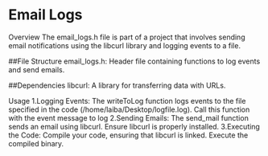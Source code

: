 # Email Logs

Overview
The email_logs.h file is part of a project that involves sending email notifications using the libcurl library and logging events to a file.

##File Structure
email_logs.h: Header file containing functions to log events and send emails.

##Dependencies
libcurl: A library for transferring data with URLs.

Usage
1.Logging Events:
The writeToLog function logs events to the file specified in the code 
(/home/laiba/Desktop/logfile.log).
Call this function with the event message to log
2.Sending Emails:
The send_mail function sends an email using libcurl. Ensure libcurl is properly installed.
3.Executing the Code:
Compile your code, ensuring that libcurl is linked.
Execute the compiled binary.
